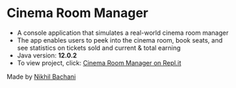 # Cinema Room Manager
- A console application that simulates a real-world cinema room manager
- The app enables users to peek into the cinema room, book seats, and see statistics on tickets sold and current & total earning 
- Java version: **12.0.2**
- To view project, click: [Cinema Room Manager on Repl.it](https://repl.it/@nikhilbachani/java-cinema-room-manager)

Made by [Nikhil Bachani](https://www.linkedin.com/in/nikhilbachani/)
